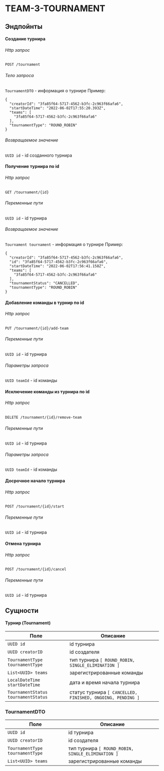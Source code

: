 # TEAM-3-TOURNAMENT
## Эндпойнты


#### Создание турнира
###### Http запрос
```POST /tournament```
###### Тело запроса
```TournamentDTO``` - информация о турнире
Пример:
```
{
  "creatorId": "3fa85f64-5717-4562-b3fc-2c963f66afa6",
  "startDateTime": "2022-06-02T17:55:20.393Z",
  "teams": [
    "3fa85f64-5717-4562-b3fc-2c963f66afa6"
  ],
  "tournamentType": "ROUND_ROBIN"
}
```
###### Возвращаемое значение
```UUID id``` - id созданного турнира



#### Получение турнира по id
###### Http запрос
```GET /tournament/{id}```
###### Переменные пути
```UUID id``` - id турнира
###### Возвращаемое значение
```Tournament tournament``` - информация о турнире
Пример:
```
{
  "creatorId": "3fa85f64-5717-4562-b3fc-2c963f66afa6",
  "id": "3fa85f64-5717-4562-b3fc-2c963f66afa6",
  "startDateTime": "2022-06-02T17:56:41.158Z",
  "teams": [
    "3fa85f64-5717-4562-b3fc-2c963f66afa6"
  ],
  "tournamentStatus": "CANCELLED",
  "tournamentType": "ROUND_ROBIN"
}
```



#### Добавление команды в турнир по id
###### Http запрос
```PUT /tournament/{id}/add-team```
###### Переменные пути
```UUID id``` - id турнира
###### Параметры запроса
```UUID teamId``` - id команды



#### Исключение команды из турнира по id
###### Http запрос
```DELETE /tournament/{id}/remove-team```
###### Переменные пути
```UUID id``` - id турнира
###### Параметры запроса
```UUID teamId``` - id команды



#### Досрочное начало турнира
###### Http запрос
```POST /tournament/{id}/start```
###### Переменные пути
```UUID id``` - id турнира



#### Отмена турнира
###### Http запрос
```POST /tournament/{id}/cancel```
###### Переменные пути
```UUID id``` - id турнира



## Сущности
#### Турнир (Tournament)
| Поле | Описание |
| - | - |
| ```UUID id``` | id турнира |
| ```UUID creatorID``` | id создателя |
| ```TournamentType tournamentType``` | тип турнира ```[ ROUND_ROBIN, SINGLE_ELIMINATION ]``` |
| ```List<UUID> teams``` | зарегистрированные команды |
| ```LocalDateTime startDateTime``` | дата и время начала турнира |
| ```TournamentStatus tournamentStatus``` | статус турнира ```[ CANCELLED, FINISHED, ONGOING, PENDING ]``` |


### TournamentDTO
| Поле | Описание |
| - | - |
| ```UUID id``` | id турнира |
| ```UUID creatorID``` | id создателя |
| ```TournamentType tournamentType``` | тип турнира ```[ ROUND_ROBIN, SINGLE_ELIMINATION ]``` |
| ```List<UUID> teams``` | зарегистрированные команды |

